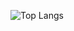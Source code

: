 ![Top Langs](https://github-readme-stats.vercel.app/api/top-langs/?username=Roll-W&count_private=true&langs_count=8)
